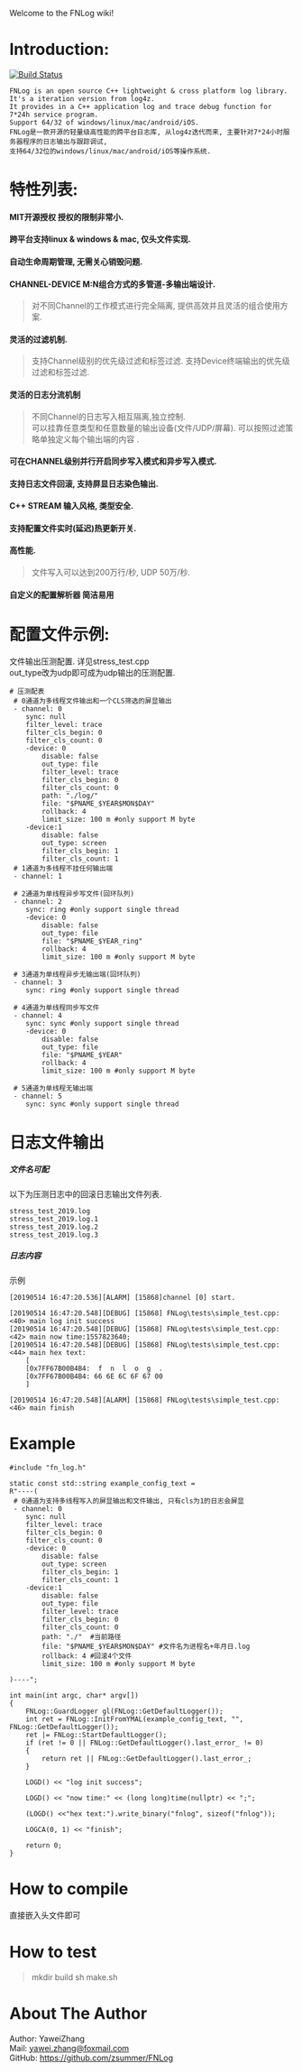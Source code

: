 Welcome to the FNLog wiki!  
# Introduction:  
[![Build Status](https://travis-ci.org/zsummer/log4z.svg?branch=master)](https://travis-ci.org/zsummer/log4z)
```
FNLog is an open source C++ lightweight & cross platform log library. It's a iteration version from log4z.
It provides in a C++ application log and trace debug function for 7*24h service program.  
Support 64/32 of windows/linux/mac/android/iOS.   
FNLog是一款开源的轻量级高性能的跨平台日志库, 从log4z迭代而来, 主要针对7*24小时服务器程序的日志输出与跟踪调试,   
支持64/32位的windows/linux/mac/android/iOS等操作系统.  
```
# 特性列表:  

#### MIT开源授权 授权的限制非常小.  
 
#### 跨平台支持linux & windows & mac, 仅头文件实现.  

#### 自动生命周期管理, 无需关心销毁问题.  

#### CHANNEL-DEVICE M:N组合方式的多管道-多输出端设计.  
> 对不同Channel的工作模式进行完全隔离, 提供高效并且灵活的组合使用方案.  

#### 灵活的过滤机制.  
> 支持Channel级别的优先级过滤和标签过滤. 
> 支持Device终端输出的优先级过滤和标签过滤.

#### 灵活的日志分流机制
> 不同Channel的日志写入相互隔离,独立控制.  
> 可以挂靠任意类型和任意数量的输出设备(文件/UDP/屏幕).
> 可以按照过滤策略单独定义每个输出端的内容 .

#### 可在CHANNEL级别并行开启同步写入模式和异步写入模式.  

#### 支持日志文件回滚, 支持屏显日志染色输出.  

#### C++ STREAM 输入风格, 类型安全. 

#### 支持配置文件实时(延迟)热更新开关.  

#### 高性能. 
> 文件写入可以达到200万行/秒, UDP 50万/秒. 

#### 自定义的配置解析器 简洁易用  


# 配置文件示例:   

文件输出压测配置.  详见stress_test.cpp  
out_type改为udp即可成为udp输出的压测配置.

```   
# 压测配表  
 # 0通道为多线程文件输出和一个CLS筛选的屏显输出 
 - channel: 0
    sync: null
    filter_level: trace
    filter_cls_begin: 0
    filter_cls_count: 0
    -device: 0
        disable: false
        out_type: file
        filter_level: trace
        filter_cls_begin: 0
        filter_cls_count: 0
        path: "./log/"
        file: "$PNAME_$YEAR$MON$DAY"
        rollback: 4
        limit_size: 100 m #only support M byte
    -device:1
        disable: false
        out_type: screen
        filter_cls_begin: 1
        filter_cls_count: 1
 # 1通道为多线程不挂任何输出端 
 - channel: 1

 # 2通道为单线程异步写文件(回环队列) 
 - channel: 2
    sync: ring #only support single thread
    -device: 0
        disable: false
        out_type: file
        file: "$PNAME_$YEAR_ring"
        rollback: 4
        limit_size: 100 m #only support M byte

 # 3通道为单线程异步无输出端(回环队列) 
 - channel: 3
    sync: ring #only support single thread

 # 4通道为单线程同步写文件 
 - channel: 4
    sync: sync #only support single thread
    -device: 0
        disable: false
        out_type: file
        file: "$PNAME_$YEAR"
        rollback: 4
        limit_size: 100 m #only support M byte

 # 5通道为单线程无输出端 
 - channel: 5
    sync: sync #only support single thread

```  

# 日志文件输出  
##### 文件名可配  
以下为压测日志中的回滚日志输出文件列表. 
```
stress_test_2019.log
stress_test_2019.log.1
stress_test_2019.log.2
stress_test_2019.log.3
```
##### 日志内容  
示例  
```
[20190514 16:47:20.536][ALARM] [15868]channel [0] start.

[20190514 16:47:20.548][DEBUG] [15868] FNLog\tests\simple_test.cpp:<40> main log init success
[20190514 16:47:20.548][DEBUG] [15868] FNLog\tests\simple_test.cpp:<42> main now time:1557823640;
[20190514 16:47:20.548][DEBUG] [15868] FNLog\tests\simple_test.cpp:<44> main hex text:
	[
	[0x7FF67B00B4B4:  f  n  l  o  g  . 
	[0x7FF67B00B4B4: 66 6E 6C 6F 67 00 
	]
	
[20190514 16:47:20.548][ALARM] [15868] FNLog\tests\simple_test.cpp:<46> main finish
```
# Example  
```  
#include "fn_log.h"

static const std::string example_config_text =
R"----(
 # 0通道为支持多线程写入的屏显输出和文件输出, 只有cls为1的日志会屏显 
 - channel: 0
    sync: null
    filter_level: trace
    filter_cls_begin: 0
    filter_cls_count: 0
    -device: 0
        disable: false
        out_type: screen
        filter_cls_begin: 1
        filter_cls_count: 1
    -device:1
        disable: false
        out_type: file
        filter_level: trace
        filter_cls_begin: 0
        filter_cls_count: 0
        path: "./"  #当前路径  
        file: "$PNAME_$YEAR$MON$DAY" #文件名为进程名+年月日.log 
        rollback: 4 #回滚4个文件
        limit_size: 100 m #only support M byte

)----";

int main(int argc, char* argv[])
{
    FNLog::GuardLogger gl(FNLog::GetDefaultLogger());
    int ret = FNLog::InitFromYMAL(example_config_text, "", FNLog::GetDefaultLogger());
    ret |= FNLog::StartDefaultLogger();
    if (ret != 0 || FNLog::GetDefaultLogger().last_error_ != 0)
    {
        return ret || FNLog::GetDefaultLogger().last_error_;
    }

    LOGD() << "log init success";

    LOGD() << "now time:" << (long long)time(nullptr) << ";";
    
    (LOGD() <<"hex text:").write_binary("fnlog", sizeof("fnlog"));

    LOGCA(0, 1) << "finish";

    return 0;
}
```  

# How to compile  
直接嵌入头文件即可  

# How to test  
> mkdir build 
> sh make.sh   

# About The Author  
Author: YaweiZhang  
Mail: yawei.zhang@foxmail.com  
GitHub: https://github.com/zsummer/FNLog  


